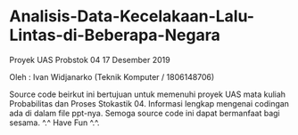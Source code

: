 # Analisis-Data-Kecelakaan-Lalu-Lintas-di-Beberapa-Negara

Proyek UAS Probstok 04
17 Desember 2019

Oleh : Ivan Widjanarko (Teknik Komputer / 1806148706)

Source code beirkut ini bertujuan untuk memenuhi proyek UAS mata kuliah Probabilitas dan Proses Stokastik 04.
Informasi lengkap mengenai codingan ada di dalam file ppt-nya.
Semoga source code ini dapat bermanfaat bagi sesama.
^.^ Have Fun ^.^.
